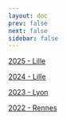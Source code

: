 ```yaml
---
layout: doc
prev: false
next: false
sidebar: false
---
```


[2025 - Lille](/editions/2025/)

[2024 - Lille](/editions/2024/)

[2023 - Lyon](/editions/2023/)

[2022 - Rennes](/editions/2022/)
